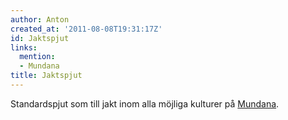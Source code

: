 ```yaml
---
author: Anton
created_at: '2011-08-08T19:31:17Z'
id: Jaktspjut
links:
  mention:
  - Mundana
title: Jaktspjut
---
```


Standardspjut som till jakt inom alla möjliga kulturer på [Mundana].

  [Mundana]: Mundana
